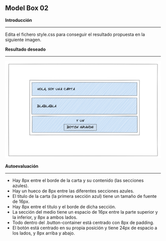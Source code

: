 ## Model Box 02

**Introducción**

---

Edita el fichero style.css para conseguir el resultado propuesta en la siguiente imagen.

**Resultado deseado**

---

<img src="./resultado.png" alt="resultado" style="max-width: 100%;">

**Autoevaluación**

---

- Hay 8px entre el borde de la carta y su contenido (las secciones azules).
- Hay un hueco de 8px entre las diferentes secciones azules.
- El titulo de la carta (la primera sección azul) tiene un tamaño de fuente de 16px.
- Hay 8px entre el titulo y el borde de dicha sección.
- La sección del medio tiene un espacio de 16px entre la parte superior y la inferior, y 8px a ambos lados.
- Todo dentro del .button-container está centrado con 8px de padding.
- El botón está centrado en su propia posición y tiene 24px de espacio a los lados, y 8px arriba y abajo.
